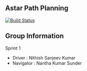 ## Astar Path Planning

[![Build Status](https://travis-ci.org/NithishkumarS/Astar-Path_planning.svg?branch=master)](https://travis-ci.org/NithishkumarS/Astar-Path_planning)

## Group Information

Sprint 1

 - Driver : Nithish Sanjeev Kumar
 - Navigator : Nantha Kumar Sunder
